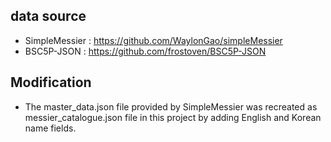 ## data source

- SimpleMessier : https://github.com/WaylonGao/simpleMessier
- BSC5P-JSON : https://github.com/frostoven/BSC5P-JSON

## Modification

- The master_data.json file provided by SimpleMessier was recreated as messier_catalogue.json file in this project by adding English and Korean name fields.